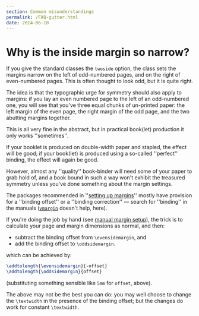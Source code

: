```yaml
---
section: Common misunderstandings
permalink: /FAQ-gutter.html
date: 2014-06-10
---
```


# Why is the inside margin so narrow?

If you give the standard classes the `twoside` option, the
class sets the margins narrow on the left of odd-numbered pages, and
on the right of even-numbered pages.  This is often thought to look
odd, but it is quite right.

The idea is that the typographic urge for symmetry should also apply
to margins: if you lay an even numbered page to the left of an
odd-numbered one, you will see that you've three equal chunks of
un-printed paper: the left margin of the even page, the right margin
of the odd page, and the two abutting margins together.

This is all very fine in the abstract, but in practical book(let)
production it only works ''sometimes''.

If your booklet is produced on double-width paper and stapled, the
effect will be good; if your book(let) is produced using a so-called
''perfect'' binding, the effect will again be good.

However, almost any ''quality'' book-binder will need some of your
paper to grab hold of, and a book bound in such a way won't exhibit
the treasured symmetry unless you've done something about the margin
settings.

The packages recommended in 
''[setting up margins](FAQ-marginpkgs.md)'' mostly have provision for
a ''binding offset'' or a ''binding correction''&nbsp;&mdash; search for
''binding'' in the manuals ([`vmargin`](https://ctan.org/pkg/vmargin) doesn't help, here).

If you're doing the job by hand (see 
[manual margin setup](FAQ-marginmanual.md)), the trick is to
calculate your page and margin dimensions as normal, and then:
  

-  subtract the binding offset from `\evensidemargin`, and
-  add the binding offset to `\oddsidemargin`.

which can be achieved by:
```latex
\addtolength{\evensidemargin}{-offset}
\addtolength{\oddsidemargin}{offset}
```
(substituting something sensible like `5mm` for
`offset`, above).

The above may not be the best you can do: you may well choose to
change the `\textwidth` in the presence of the binding offset; but
the changes do work for constant `\textwidth`.

